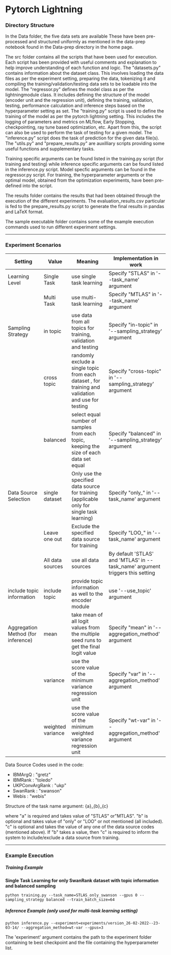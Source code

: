 <h1> Pytorch Lightning </h1>

<h3> Directory Structure </h3>

In the Data folder, the five data sets are available These have been pre-processed and structured uniformly as mentioned in the data-prep notebook found in the Data-prep directory in the home page. 

The src folder contains all the scripts that have been used for execution. Each script has been provided with useful comments and explanation to help improve understanding of each function and logic. The "datasets.py" contains information about the dataset class. This involves loading the data files as per the experiment setting, preparing the data, tokenizing it and compiling the training/validation/testing data sets to be loadable into the model. The "regressor.py" defines the model class as per the lightningmodule class. It includes defining the structure of the model (encoder unit and the regression unit), defining the training, validation, testing, performance calculation and inference steps based on the hyperparameter setting as set. The "training.py" script is used to define the training of the model as per the pytorch lightning setting. This includes the logging of parameters and metrics on MLflow, Early Stopping, checkpointing, ray tune based optimization, etc. Apart from this, the script can also be used to perform the task of testing for a given model. The "inference.py" script does the task of prediction for the given data file(s). The "utils.py" and "prepare_results.py" are auxilliary scripts providing some useful functions and supplementary tasks.

 Training specific arguments can be found listed in the training.py script (for training and testing) while inference specific arguments can be found listed in the inference.py script. Model specfic arguments can be found in the regressor.py script. For training, the hyperparameter arguments or the optimal model, obtained from the optimization experiments, have been pre-defined into the script.

 The results folder contains the results that had been obtained through the execution of the different experiments. The evaluation_results.csv  particular is fed to the prepare_results.py script to generate the final results in pandas and LaTeX format. 

 The sample executable folder contains some of the example execution commands used to run different experiment settings. 

---
<h3> Experiment Scenarios </h3>

| Setting | Value | Meaning | Implementation in work | 
|-------|-------- | ------- | ------- |
| Learning Level | Single Task | use single task learning | Specify "STLAS" in '--task_name' argument |
|| Multi Task | use multi-task learning | Specify "MTLAS" in '--task_name' argument |
| Sampling Strategy | in topic | use data from all topics for training, validation and testing | Specify "in-topic" in '--sampling_strategy' argument |
|| cross topic | randomly exclude a single topic from each dataset , for training and validation and use for testing | Specify "cross-topic" in '--sampling_strategy' argument |
|| balanced | select equal number of samples from each topic, keeping the size of each data set equal | Specify "balanced" in '--sampling_strategy' argument |
| Data Source Selection | single dataset | Only use the specified data source for training (applicable only for single task learning) | Specify "only_" in '--task_name' argument |
|| Leave one out | Exclude the specified data source for training | Specify "LOO_" in '--task_name' argument |
|| All data sources | use all data sources | By default 'STLAS' and 'MTLAS' in --task_name' argument triggers this setting |
| include topic information | include topic | provide topic information as well to the encoder module | use '--use_topic' argument |
|Aggregation Method (for inference)| mean| take mean of all logit values from the multiple seed runs to get the final logit value | Specify "mean" in '--aggregation_method' argument |
|| variance | use the score value of the minimum variance regression unit | Specify "var" in '--aggregation_method' argument |
|| weighted variance | use the score value of the minimum weighted variance regression unit | Specify "wt-var" in '--aggregation_method' argument |

Data Source Codes used in the code:

- IBMArgQ : "gretz"
- IBMRank : "toledo"
- UKPConvArgRank : "ukp"
- SwanRank : "swanson"
- Webis : "webis"

Structure of the task name argument:
{a}\_{b}\_{c}

where "a" is required and takes value of "STLAS" or"MTLAS". "b" is optional and takes value of "only" or "LOO" or not mentioned (all included). "c" is optional and takes the value of any one of the data source codes (mentioned above). If "b" takes a value, then "c" is required to inform the system to include/exclude a data source from training.

---
<h3> Example Execution </h3>

<h5> Training Example</h5>

<b> Single Task Learning for only SwanRank dataset with topic information and balanced sampling </b>

`python training.py --task_name=STLAS_only_swanson --gpus 0 --sampling_strategy balanced --train_batch_size=64`

<h5> Inference Example (only used for multi-task learning setting)</h5>

`python inference.py --experiment=experiments/version_26-02-2022--23-03-14/ --aggregation_method=wt-var --gpus=3`

The 'experiment' argument contains the path to the experiment folder containing te best checkpoint and the file containing the hyperparameter list.
